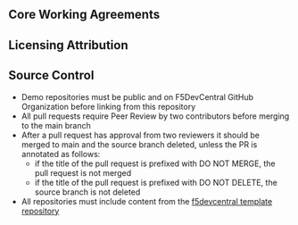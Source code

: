 ## Core Working Agreements

## Licensing Attribution


## Source Control
- Demo repositories must be public and on F5DevCentral GitHub Organization before linking from this repository
- All pull requests require Peer Review by two contributors before merging to the main branch
- After a pull request has approval from two reviewers it should be merged to main and the source branch deleted, unless the PR is annotated as follows:
  - if the title of the pull request is prefixed with DO NOT MERGE, the pull request is not merged
  - if the title of the pull request is prefixed with DO NOT DELETE, the source branch is not deleted
- All repositories must include content from the [f5devcentral template repository](https://github.com/f5devcentral/template_repository_solutions_engineering)




